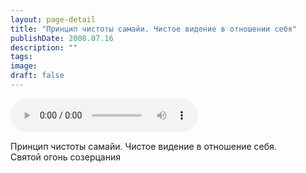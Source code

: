 ```yaml
---
layout: page-detail
title: "Принцип чистоты самайи. Чистое видение в отношении себя"
publishDate: 2008.07.16
description: ""
tags:
image:
draft: false
---
```


<audio title="2008.07.16 - Принцип чистоты самайи. Чистое видение в отношении себя.mp3" src="/upload/iblock/ff8/ff89407f9cae30084ac5a125a2e4b109.mp3" controls=""></audio>

 Принцип чистоты самайи. Чистое видение в отношение себя.  
 Святой огонь созерцания  

  
